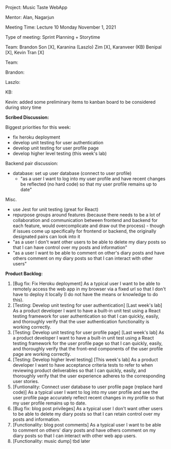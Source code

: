 Project: Music Taste WebApp

Mentor: Alan, Nagarjun

Meeting Time: Lecture 10 Monday November 1, 2021

Type of meeting: Sprint Planning + Storytime

Team: Brandon Son [X], Karanina (Laszlo) Zim [X], Karanveer (KB) Benipal [X], Kevin Tran [X]

Team:

Brandon:

Laszlo:

KB:

Kevin: added some preliminary items to kanban board to be considered during story time

**Scribed Discussion:**

Biggest priorities for this week:
- fix heroku deployment
- develop unit testing for user authentication
- develop unit testing for user profile page
- develop higher level testing (this week's lab)

Backend pair discussion:
- database: set up user database (connect to user profile)
    - "as a user I want to log into my user profile and have recent changes be reflected (no hard code) so that my user profile remains up to date"

Misc.
- use Jest for unit testing (great for React)
- repurpose groups around features (because there needs to be a lot of collaboration and communication between frontend and backend for each feature, would overcomplicate and draw out the process)
        - though if issues come up specifically for frontend or backend, the originally designated pairs can look into it
- "as a user I don't want other users to be able to delete my diary posts so that I can have control over my posts and information"
- "as a user I want to be able to comment on other's diary posts and have others comment on my diary posts so that I can interact with other users"

**Product Backlog:**
1. [Bug fix: Fix Heroku deployment] As a typical user I want to be able to remotely access the web app in my browser via a fixed url so that I don't have to deploy it locally (I do not have the means or knowledge to do this).
2. [Testing: Develop unit testing for user authentication] [Last week's lab] As a product developer I want to have a built-in unit test using a React testing framework for user authentication so that I can quickly, easily, and thoroughly verify that the user authentication functionality is working correctly.
3. [Testing: Develop unit testing for user profile page] [Last week's lab] As a product developer I want to have a built-in unit test using a React testing framework for the user profile page so that I can quickly, easily, and thoroughly verify that the front-end components of the user profile page are working correctly.
4. [Testing: Develop higher level testing] [This week's lab] As a product developer I want to have acceptance criteria tests to refer to when reviewing product deliverables so that I can quickly, easily, and thoroughly verify that the user experience adheres to the corresponding user stories.
5. [Funtionality: Connect user database to user profile page (replace hard code)] As a typical user I want to log into my user profile and see the user profile page accurately reflect recent changes in my profile so that my user profile remains up to date.
6. [Bug fix: blog post privileges] As a typical user I don't want other users to be able to delete my diary posts so that I can retain control over my posts and information.
7. [Functionality: blog post comments] As a typical user I want to be able to comment on others' diary posts and have others comment on my diary posts so that I can interact with other web app users.
8. [Functionality: music dump] tbd later
